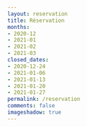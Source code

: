 ```yaml
---
layout: reservation
title: Réservation
months: 
- 2020-12
- 2021-01
- 2021-02
- 2021-03
closed_dates: 
- 2020-12-24
- 2021-01-06
- 2021-01-13
- 2021-01-20
- 2021-01-27
permalink: /reservation
comments: false
imageshadow: true
---
```

